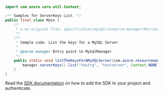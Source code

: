 ```java
import com.azure.core.util.Context;

/** Samples for ServerKeys List. */
public final class Main {
    /*
     * x-ms-original-file: specification/mysql/resource-manager/Microsoft.DBforMySQL/stable/2020-01-01/examples/ServerKeyList.json
     */
    /**
     * Sample code: List the keys for a MySQL Server.
     *
     * @param manager Entry point to MySqlManager.
     */
    public static void listTheKeysForAMySQLServer(com.azure.resourcemanager.mysql.MySqlManager manager) {
        manager.serverKeys().list("testrg", "testserver", Context.NONE);
    }
}
```

Read the [SDK documentation](https://github.com/Azure/azure-sdk-for-java/blob/azure-resourcemanager-mysql_1.0.2/sdk/mysql/azure-resourcemanager-mysql/README.md) on how to add the SDK to your project and authenticate.
